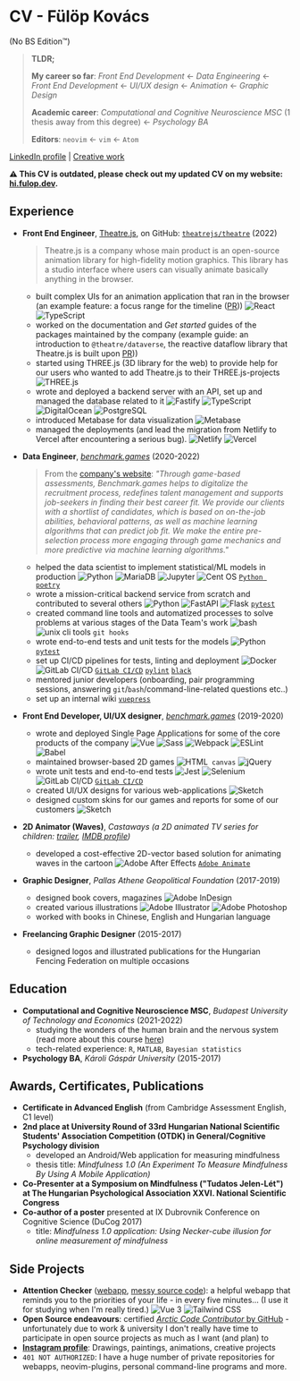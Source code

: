 # CV - Fülöp Kovács

(No BS Edition&trade;)

> **TLDR;**
>
> **My career so far**: _Front End Development_ <- _Data Engineering_ ← _Front
> End Development_ ← _UI/UX design_ ← _Animation_ ← _Graphic Design_
>
> **Academic career**: _Computational and Cognitive Neuroscience MSC_ (1 thesis
> away from this degree) ← _Psychology BA_
>
> **Editors**: `neovim` ← `vim` &larr; `Atom`

[LinkedIn profile](https://www.linkedin.com/in/fulop-kovacs/) |
[Creative work](https://www.behance.net/gallery/132579721/Creative-Portfolio)

**⚠️ This CV is outdated, please check out my updated CV on my website: [hi.fulop.dev](https://hi.fulop.dev).**

## Experience

- **Front End Engineer**, [Theatre.js](theatrejs.com), on GitHub:
  [`theatrejs/theatre`](https://github.com/theatre-js/theatre) (2022)

  > Theatre.js is a company whose main product is an open-source animation
  > library for high-fidelity motion graphics. This library has a studio
  > interface where users can visually animate basically anything in the
  > browser.

  - built complex UIs for an animation application that ran in the browser (an
    example feature: a focus range for the timeline
    ([PR](https://github.com/theatre-js/theatre/pull/94)))
    ![React](https://img.shields.io/badge/React-20232A?style=flat&logo=react&logoColor=61DAFB)
    ![TypeScript](https://img.shields.io/badge/TypeScript-007ACC?style=flat&logo=typescript&logoColor=white)
  - worked on the documentation and _Get started_ guides of the packages
    maintained by the company (example guide: an introduction to
    `@theatre/dataverse`, the reactive dataflow library that Theatre.js is built
    upon [PR](https://github.com/theatre-js/theatre/pull/116/)))
  - started using THREE.js (3D library for the web) to provide help for our
    users who wanted to add Theatre.js to their THREE.js-projects
    ![THREE.js](https://img.shields.io/badge/ThreeJs-black?style=flat&logo=three.js&logoColor=white)
  - wrote and deployed a backend server with an API, set up and managed the
    database related to it
    ![Fastify](https://img.shields.io/badge/fastify-202020?style=flat&logo=fastify&logoColor=white)
    ![TypeScript](https://img.shields.io/badge/TypeScript-007ACC?style=flat&logo=typescript&logoColor=white)
    ![DigitalOcean](https://img.shields.io/badge/Digital_Ocean-0080FF?style=flat&logo=DigitalOcean&logoColor=white)
    ![PostgreSQL](https://img.shields.io/badge/PostgreSQL-316192?style=flat&logo=postgresql&logoColor=white)
  - introduced Metabase for data visualization
    ![Metabase](https://img.shields.io/badge/Metabase-509EE3?style=flat&logo=metabase&logoColor=fff)
  - managed the deployments (and lead the migration from Netlify to Vercel after
    encountering a serious bug).
    ![Netlify](https://img.shields.io/badge/Netlify-00C7B7?style=flat&logo=netlify&logoColor=white)
    ![Vercel](https://img.shields.io/badge/Vercel-000000?style=flat&logo=vercel&logoColor=white)

- **Data Engineer**, [_benchmark.games_](https://www.benchmark.games/)
  (2020-2022)

  > From the [company's website](https://www.benchmark.games): _"Through
  > game-based assessments, Benchmark.games helps to digitalize the recruitment
  > process, redefines talent management and supports job-seekers in finding
  > their best career fit. We provide our clients with a shortlist of
  > candidates, which is based on on-the-job abilities, behavioral patterns, as
  > well as machine learning algorithms that can predict job fit. We make the
  > entire pre-selection process more engaging through game mechanics and more
  > predictive via machine learning algorithms."_

  - helped the data scientist to implement statistical/ML models in production
    ![Python](https://img.shields.io/badge/Python-3776AB?style=flat&logo=python&logoColor=white)
    ![MariaDB](https://img.shields.io/badge/MariaDB-003545?style=flat&logo=mariadb&logoColor=white)
    ![Jupyter](https://img.shields.io/badge/Jupyter-F37626.svg?&style=flat&logo=Jupyter&logoColor=white)
    ![Cent OS](https://img.shields.io/badge/Cent%20OS-262577?style=flat&logo=CentOS&logoColor=white)
    [`Python poetry`](https://python-poetry.org/)
  - wrote a mission-critical backend service from scratch and contributed to
    several others
    ![Python](https://img.shields.io/badge/Python-3776AB?style=flat&logo=python&logoColor=white)
    ![FastAPI](https://img.shields.io/badge/fastapi-109989?style=flat&logo=FASTAPI&logoColor=white)
    ![Flask](https://img.shields.io/badge/Flask-000000?style=flat&logo=flask&logoColor=white)
    [`pytest`](https://docs.pytest.org/en/6.2.x/)
  - created command line tools and automatized processes to solve problems at
    various stages of the Data Team's work
    ![bash](https://img.shields.io/badge/GNU%20Bash-4EAA25?style=flat&logo=GNU%20Bash&logoColor=white)
    ![unix cli tools](https://img.shields.io/badge/Shell_Script-121011?style=flat&logo=gnu-bash&logoColor=white)
    `git hooks`
  - wrote end-to-end tests and unit tests for the models
    ![Python](https://img.shields.io/badge/Python-3776AB?style=flat&logo=python&logoColor=white)
    [`pytest`](https://docs.pytest.org/en/6.2.x/)
  - set up CI/CD pipelines for tests, linting and deployment
    ![Docker](https://img.shields.io/badge/Docker-2CA5E0?style=flat&logo=docker&logoColor=white)
    ![GitLab CI/CD](https://img.shields.io/badge/GitLab-330F63?style=flat&logo=gitlab&logoColor=white)
    [`GitLab CI/CD`](https://docs.gitlab.com/ee/ci/)
    [`pylint`](https://pylint.org/) [`black`](https://github.com/psf/black)
  - mentored junior developers (onboarding, pair programming sessions, answering
    `git`/`bash`/command-line-related questions etc..)
  - set up an internal wiki [`vuepress`](https://vuepress.vuejs.org/)

- **Front End Developer, UI/UX designer**,
  [_benchmark.games_](https://www.benchmark.games/) (2019-2020)

  - wrote and deployed Single Page Applications for some of the core products of
    the company
    ![Vue](https://img.shields.io/badge/Vue.js-35495E?style=flat&logo=vuedotjs&logoColor=4FC08D)
    ![Sass](https://img.shields.io/badge/Sass-CC6699?style=flat&logo=sass&logoColor=white)
    ![Webpack](https://img.shields.io/badge/Webpack-8DD6F9?style=flat&logo=Webpack&logoColor=white)
    ![ESLint](https://img.shields.io/badge/eslint-3A33D1?style=flat&logo=eslint&logoColor=white)
    ![Babel](https://img.shields.io/badge/Babel-F9DC3E?style=flat&logo=babel&logoColor=white)
  - maintained browser-based 2D games
    ![HTML](https://img.shields.io/badge/HTML5-E34F26?style=flat&logo=html5&logoColor=white)` canvas`
    ![jQuery](https://img.shields.io/badge/jQuery-0769AD?style=flat&logo=jquery&logoColor=white)
  - wrote unit tests and end-to-end tests
    ![Jest](https://img.shields.io/badge/Jest-C21325?style=flat&logo=jest&logoColor=white)
    ![Selenium](https://img.shields.io/badge/Selenium-43B02A?style=flat&logo=Selenium&logoColor=white)
    ![GitLab CI/CD](https://img.shields.io/badge/GitLab-330F63?style=flat&logo=gitlab&logoColor=white)
    [`GitLab CI/CD`](https://docs.gitlab.com/ee/ci/)
  - created UI/UX designs for various web-applications
    ![Sketch](https://img.shields.io/badge/Sketch-FFB387?style=flat&logo=sketch&logoColor=black)
  - designed custom skins for our games and reports for some of our customers
    ![Sketch](https://img.shields.io/badge/Sketch-FFB387?style=flat&logo=sketch&logoColor=black)

- **2D Animator (Waves)**, _Castaways (a 2D animated TV series for children:
  [trailer](https://www.youtube.com/watch?v=KAigE9QSL0s),
  [IMDB profile](https://www.imdb.com/title/tt6451356))_

  - developed a cost-effective 2D-vector based solution for animating waves in
    the cartoon
    ![Adobe After Effects](https://img.shields.io/badge/Adobe-After%20Effects-CF96FD?style=flat&logo=Adobe-After-Effects&labelColor=393665&logoWidth=15)
    [`Adobe Animate`](https://www.adobe.com/products/animate.html)

- **Graphic Designer**, _Pallas Athene Geopolitical Foundation_ (2017-2019)

  - designed book covers, magazines
    ![Adobe InDesign](https://img.shields.io/badge/Adobe%20InDesign-FF3366?style=flat&logo=Adobe%20InDesign&logoColor=white)
  - created various illustrations
    ![Adobe Illustrator](https://img.shields.io/badge/Adobe%20Illustrator-FF9A00?style=flat&logo=adobe%20illustrator&logoColor=white)
    ![Adobe Photoshop](https://img.shields.io/badge/Adobe-Photoshop-31A8FF?style=flat&logo=Adobe-Photoshop&labelColor=0a446b&logoWidth=15)
  - worked with books in Chinese, English and Hungarian language

- **Freelancing Graphic Designer** (2015-2017)

  - designed logos and illustrated publications for the Hungarian Fencing
    Federation on multiple occasions

## Education

- **Computational and Cognitive Neuroscience MSC**, _Budapest University of
  Technology and Economics_ (2021-2022)
  - studying the wonders of the human brain and the nervous system (read more
    about this course
    [here](http://www.cogsci.bme.hu/~ktkuser/master_CogSci_eng/))
  - tech-related experience: `R`, `MATLAB`, `Bayesian statistics`
- **Psychology BA**, _Károli Gáspár University_ (2015-2017)

## Awards, Certificates, Publications

- **Certificate in Advanced English** (from Cambridge Assessment English, C1
  level)
- **2nd place at University Round of 33rd Hungarian National Scientific
  Students' Association Competition (OTDK) in General/Cognitive Psychology
  division**
  - developed an Android/Web application for measuring mindfulness
  - thesis title: _Mindfulness 1.0 (An Experiment To Measure Mindfulness By
    Using A Mobile Application)_
- **Co-Presenter at a Symposium on Mindfulness ("Tudatos Jelen-Lét") at The
  Hungarian Psychological Association XXVI. National Scientific Congress**
- **Co-author of a poster** presented at IX Dubrovnik Conference on Cognitive
  Science (DuCog 2017)
  - title: _Mindfulness 1.0 application: Using Necker-cube illusion for online
    measurement of mindfulness_

## Side Projects

- **Attention Checker**
  ([webapp](https://fulopkovacs.gitlab.io/attention-check/),
  [messy source code](https://gitlab.com/fulopkovacs/attention-check)): a
  helpful webapp that reminds you to the priorities of your life - in every five
  minutes... (I use it for studying when I'm really tired.)
  ![Vue 3](https://img.shields.io/badge/Vue.js-35495E?style=flat&logo=vuedotjs&logoColor=4FC08D)
  ![Tailwind CSS](https://img.shields.io/badge/Tailwind_CSS-38B2AC?style=flat&logo=tailwind-css&logoColor=white)
- **Open Source endeavours**: certified
  [_Arctic Code Contributor_ by GitHub](https://github.com/fulopkovacs) -
  unfortunately due to work & university I don't really have time to participate
  in open source projects as much as I want (and plan) to
- [**Instagram profile**](https://www.instagram.com/fulopkovacs/): Drawings,
  paintings, animations, creative projects
- `401 NOT AUTHORIZED`: I have a huge number of private repositories for
  webapps, neovim-plugins, personal command-line programs and more.
